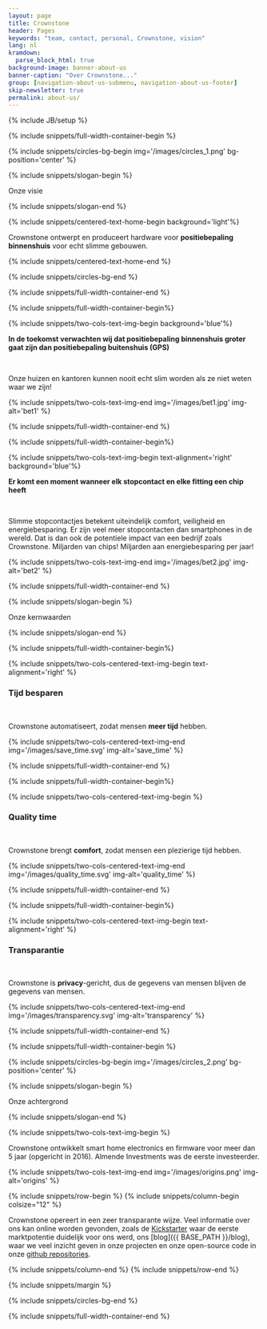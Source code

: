 ```yaml
---
layout: page
title: Crownstone
header: Pages
keywords: "team, contact, personal, Crownstone, vision"
lang: nl
kramdown: 
  parse_block_html: true
background-image: banner-about-us
banner-caption: "Over Crownstone..."
group: [navigation-about-us-submenu, navigation-about-us-footer]
skip-newsletter: true
permalink: about-us/
---
```

{% include JB/setup %}

{% include snippets/full-width-container-begin %}

{% include snippets/circles-bg-begin img='/images/circles_1.png' bg-position='center' %}

{% include snippets/slogan-begin %}

Onze visie

{% include snippets/slogan-end %}


{% include snippets/centered-text-home-begin background='light'%}

Crownstone ontwerpt en produceert hardware voor **positiebepaling binnenshuis** voor echt slimme gebouwen.

{% include snippets/centered-text-home-end %}


{% include snippets/circles-bg-end %}

{% include snippets/full-width-container-end %}



{% include snippets/full-width-container-begin%}

{% include snippets/two-cols-text-img-begin background='blue'%}

**In de toekomst verwachten wij dat positiebepaling binnenshuis groter gaat zijn dan positiebepaling buitenshuis (GPS)**

<p>&nbsp;</p>

Onze huizen en kantoren kunnen nooit echt slim worden als ze niet weten waar we zijn!

{% include snippets/two-cols-text-img-end img='/images/bet1.jpg' img-alt='bet1' %}

{% include snippets/full-width-container-end %}


{% include snippets/full-width-container-begin%}

{% include snippets/two-cols-text-img-begin text-alignment='right' background='blue'%}

**Er komt een moment wanneer elk stopcontact en elke fitting een chip heeft**

<p>&nbsp;</p>

Slimme stopcontactjes betekent uiteindelijk comfort, veiligheid en energiebesparing. 
Er zijn veel meer stopcontacten dan smartphones in de wereld. Dat is dan ook de potentiele impact van een bedrijf zoals Crownstone. Miljarden van chips! Miljarden aan energiebesparing per jaar!

{% include snippets/two-cols-text-img-end img='/images/bet2.jpg' img-alt='bet2' %}

{% include snippets/full-width-container-end %}



{% include snippets/slogan-begin %}

Onze kernwaarden

{% include snippets/slogan-end %}


{% include snippets/full-width-container-begin%}

{% include snippets/two-cols-centered-text-img-begin text-alignment='right' %}

### Tijd besparen

<p>&nbsp;</p>

Crownstone automatiseert, zodat mensen **meer tijd** hebben.

{% include snippets/two-cols-centered-text-img-end img='/images/save_time.svg' img-alt='save_time' %}

{% include snippets/full-width-container-end %}

{% include snippets/full-width-container-begin%}

{% include snippets/two-cols-centered-text-img-begin %}

### Quality time

<p>&nbsp;</p>

Crownstone brengt **comfort**, zodat mensen een plezierige tijd hebben.

{% include snippets/two-cols-centered-text-img-end img='/images/quality_time.svg' img-alt='quality_time' %}

{% include snippets/full-width-container-end %}


{% include snippets/full-width-container-begin%}

{% include snippets/two-cols-centered-text-img-begin text-alignment='right' %}

### Transparantie

<p>&nbsp;</p>

Crownstone is **privacy**-gericht, dus de gegevens van mensen blijven de gegevens van mensen.

{% include snippets/two-cols-centered-text-img-end img='/images/transparency.svg' img-alt='transparency' %}

{% include snippets/full-width-container-end %}



{% include snippets/full-width-container-begin %}

{% include snippets/circles-bg-begin img='/images/circles_2.png' bg-position='center' %}

{% include snippets/slogan-begin %}

Onze achtergrond

{% include snippets/slogan-end %}


{% include snippets/two-cols-text-img-begin %}

Crownstone ontwikkelt smart home electronics en firmware voor meer dan 5 jaar (opgericht in 2016).
Almende Investments was de eerste investeerder.

{% include snippets/two-cols-text-img-end img='/images/origins.png' img-alt='origins' %}


{% include snippets/row-begin %}
{% include snippets/column-begin colsize="12" %}

Crownstone opereert in een zeer transparante wijze. Veel informatie over ons kan online worden gevonden, zoals de [Kickstarter](https://www.kickstarter.com/projects/dobots/crownstone)
waar de eerste marktpotentie duidelijk voor ons werd, ons [blog]({{ BASE_PATH }}/blog), waar we veel inzicht geven in onze projecten en onze open-source code in onze [github repositories](https://github.com/crownstone).

{% include snippets/column-end %}
{% include snippets/row-end %}


{% include snippets/margin %}


{% include snippets/circles-bg-end %}

{% include snippets/full-width-container-end %}

